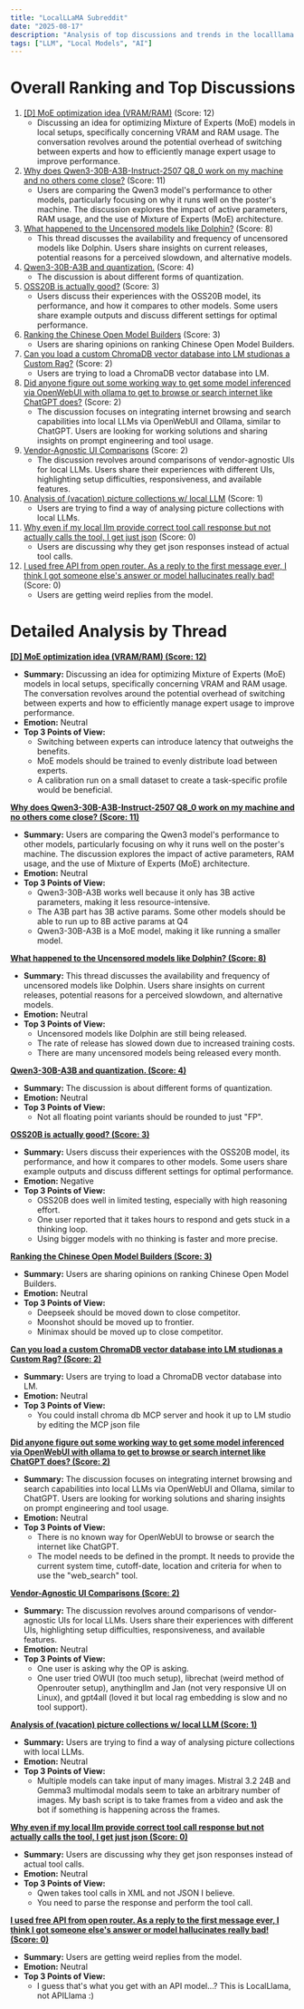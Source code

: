 ```yaml
---
title: "LocalLLaMA Subreddit"
date: "2025-08-17"
description: "Analysis of top discussions and trends in the localllama subreddit"
tags: ["LLM", "Local Models", "AI"]
---
```


# Overall Ranking and Top Discussions
1.  [[D] MoE optimization idea (VRAM/RAM)](https://www.reddit.com/r/LocalLLaMA/comments/1msyzh8/moe_optimization_idea_vramram/) (Score: 12)
    *   Discussing an idea for optimizing Mixture of Experts (MoE) models in local setups, specifically concerning VRAM and RAM usage. The conversation revolves around the potential overhead of switching between experts and how to efficiently manage expert usage to improve performance.
2.  [Why does Qwen3-30B-A3B-Instruct-2507 Q8_0 work on my machine and no others come close?](https://www.reddit.com/r/LocalLLaMA/comments/1msy01r/why_does_qwen330ba3binstruct2507_q8_0_work_on_my/) (Score: 11)
    *   Users are comparing the Qwen3 model's performance to other models, particularly focusing on why it runs well on the poster's machine. The discussion explores the impact of active parameters, RAM usage, and the use of Mixture of Experts (MoE) architecture.
3.  [What happened to the Uncensored models like Dolphin?](https://www.reddit.com/r/LocalLLaMA/comments/1msvs0i/what_happened_to_the_uncensored_models_like/) (Score: 8)
    *   This thread discusses the availability and frequency of uncensored models like Dolphin. Users share insights on current releases, potential reasons for a perceived slowdown, and alternative models.
4.  [Qwen3-30B-A3B and quantization.](https://www.reddit.com/r/LocalLLaMA/comments/1mt070m/qwen330ba3b_and_quantization/) (Score: 4)
    *   The discussion is about different forms of quantization.
5.  [OSS20B is actually good?](https://www.reddit.com/gallery/1msyqr3) (Score: 3)
    *   Users discuss their experiences with the OSS20B model, its performance, and how it compares to other models. Some users share example outputs and discuss different settings for optimal performance.
6.  [Ranking the Chinese Open Model Builders](https://www.reddit.com/r/LocalLLaMA/comments/1mswah3/ranking_the_chinese_open_model_builders/) (Score: 3)
    *   Users are sharing opinions on ranking Chinese Open Model Builders.
7.  [Can you load a custom ChromaDB vector database into LM studionas a Custom Rag?](https://www.reddit.com/r/LocalLLaMA/comments/1msvpcp/can_you_load_a_custom_chromadb_vector_database/) (Score: 2)
    *   Users are trying to load a ChromaDB vector database into LM.
8.  [Did anyone figure out some working way to get some model inferenced via OpenWebUI with ollama to get to browse or search internet like ChatGPT does?](https://www.reddit.com/r/LocalLLaMA/comments/1mswdmu/did_anyone_figure_out_some_working_way_to_get/) (Score: 2)
    *   The discussion focuses on integrating internet browsing and search capabilities into local LLMs via OpenWebUI and Ollama, similar to ChatGPT. Users are looking for working solutions and sharing insights on prompt engineering and tool usage.
9.  [Vendor-Agnostic UI Comparisons](https://www.reddit.com/r/LocalLLaMA/comments/1msz8we/vendoragnostic_ui_comparisons/) (Score: 2)
    *   The discussion revolves around comparisons of vendor-agnostic UIs for local LLMs. Users share their experiences with different UIs, highlighting setup difficulties, responsiveness, and available features.
10. [Analysis of (vacation) picture collections w/ local LLM](https://www.reddit.com/r/LocalLLaMA/comments/1msvqnh/analysis_of_vacation_picture_collections_w_local/) (Score: 1)
    *   Users are trying to find a way of analysing picture collections with local LLMs.
11. [Why even if my local llm provide correct tool call response but not actually calls the tool, I get just json](https://i.redd.it/xutuj6lwyljf1.png) (Score: 0)
    *   Users are discussing why they get json responses instead of actual tool calls.
12. [I used free API from open router. As a reply to the first message ever, I think I got someone else's answer or model hallucinates really bad!](https://www.reddit.com/gallery/1mswc1l) (Score: 0)
    *   Users are getting weird replies from the model.

# Detailed Analysis by Thread
**[[D] MoE optimization idea (VRAM/RAM) (Score: 12)](https://www.reddit.com/r/LocalLLaMA/comments/1msyzh8/moe_optimization_idea_vramram/)**
*  **Summary:**  Discussing an idea for optimizing Mixture of Experts (MoE) models in local setups, specifically concerning VRAM and RAM usage. The conversation revolves around the potential overhead of switching between experts and how to efficiently manage expert usage to improve performance.
*  **Emotion:** Neutral
*  **Top 3 Points of View:**
    * Switching between experts can introduce latency that outweighs the benefits.
    * MoE models should be trained to evenly distribute load between experts.
    *  A calibration run on a small dataset to create a task-specific profile would be beneficial.

**[Why does Qwen3-30B-A3B-Instruct-2507 Q8_0 work on my machine and no others come close? (Score: 11)](https://www.reddit.com/r/LocalLLaMA/comments/1msy01r/why_does_qwen330ba3binstruct2507_q8_0_work_on_my/)**
*  **Summary:** Users are comparing the Qwen3 model's performance to other models, particularly focusing on why it runs well on the poster's machine. The discussion explores the impact of active parameters, RAM usage, and the use of Mixture of Experts (MoE) architecture.
*  **Emotion:** Neutral
*  **Top 3 Points of View:**
    * Qwen3-30B-A3B works well because it only has 3B active parameters, making it less resource-intensive.
    * The A3B part has 3B active params. Some other models should be able to run up to 8B active params at Q4
    * Qwen3-30B-A3B is a MoE model, making it like running a smaller model.

**[What happened to the Uncensored models like Dolphin? (Score: 8)](https://www.reddit.com/r/LocalLLaMA/comments/1msvs0i/what_happened_to_the_uncensored_models_like/)**
*  **Summary:** This thread discusses the availability and frequency of uncensored models like Dolphin. Users share insights on current releases, potential reasons for a perceived slowdown, and alternative models.
*  **Emotion:** Neutral
*  **Top 3 Points of View:**
    * Uncensored models like Dolphin are still being released.
    * The rate of release has slowed down due to increased training costs.
    * There are many uncensored models being released every month.

**[Qwen3-30B-A3B and quantization. (Score: 4)](https://www.reddit.com/r/LocalLLaMA/comments/1mt070m/qwen330ba3b_and_quantization/)**
*  **Summary:** The discussion is about different forms of quantization.
*  **Emotion:** Neutral
*  **Top 3 Points of View:**
    * Not all floating point variants should be rounded to just "FP".

**[OSS20B is actually good? (Score: 3)](https://www.reddit.com/gallery/1msyqr3)**
*  **Summary:** Users discuss their experiences with the OSS20B model, its performance, and how it compares to other models. Some users share example outputs and discuss different settings for optimal performance.
*  **Emotion:** Negative
*  **Top 3 Points of View:**
    * OSS20B does well in limited testing, especially with high reasoning effort.
    * One user reported that it takes hours to respond and gets stuck in a thinking loop.
    * Using bigger models with no thinking is faster and more precise.

**[Ranking the Chinese Open Model Builders (Score: 3)](https://www.reddit.com/r/LocalLLaMA/comments/1mswah3/ranking_the_chinese_open_model_builders/)**
*  **Summary:** Users are sharing opinions on ranking Chinese Open Model Builders.
*  **Emotion:** Neutral
*  **Top 3 Points of View:**
    * Deepseek should be moved down to close competitor.
    * Moonshot should be moved up to frontier.
    * Minimax should be moved up to close competitor.

**[Can you load a custom ChromaDB vector database into LM studionas a Custom Rag? (Score: 2)](https://www.reddit.com/r/LocalLLaMA/comments/1msvpcp/can_you_load_a_custom_chromadb_vector_database/)**
*  **Summary:** Users are trying to load a ChromaDB vector database into LM.
*  **Emotion:** Neutral
*  **Top 3 Points of View:**
    * You could install chroma db MCP server and hook it up to LM studio by editing the MCP json file

**[Did anyone figure out some working way to get some model inferenced via OpenWebUI with ollama to get to browse or search internet like ChatGPT does? (Score: 2)](https://www.reddit.com/r/LocalLLaMA/comments/1mswdmu/did_anyone_figure_out_some_working_way_to_get/)**
*  **Summary:** The discussion focuses on integrating internet browsing and search capabilities into local LLMs via OpenWebUI and Ollama, similar to ChatGPT. Users are looking for working solutions and sharing insights on prompt engineering and tool usage.
*  **Emotion:** Neutral
*  **Top 3 Points of View:**
    * There is no known way for OpenWebUI to browse or search the internet like ChatGPT.
    * The model needs to be defined in the prompt. It needs to provide the current system time, cutoff-date, location and criteria for when to use the "web\_search" tool.

**[Vendor-Agnostic UI Comparisons (Score: 2)](https://www.reddit.com/r/LocalLLaMA/comments/1msz8we/vendoragnostic_ui_comparisons/)**
*  **Summary:** The discussion revolves around comparisons of vendor-agnostic UIs for local LLMs. Users share their experiences with different UIs, highlighting setup difficulties, responsiveness, and available features.
*  **Emotion:** Neutral
*  **Top 3 Points of View:**
    * One user is asking why the OP is asking.
    * One user tried OWUI (too much setup), librechat (weird method of Openrouter setup), anythingllm and Jan (not very responsive UI on Linux), and gpt4all (loved it but local rag embedding is slow and no tool support).

**[Analysis of (vacation) picture collections w/ local LLM (Score: 1)](https://www.reddit.com/r/LocalLLaMA/comments/1msvqnh/analysis_of_vacation_picture_collections_w_local/)**
*  **Summary:** Users are trying to find a way of analysing picture collections with local LLMs.
*  **Emotion:** Neutral
*  **Top 3 Points of View:**
    * Multiple models can take input of many images. Mistral 3.2 24B and Gemma3 multimodal modals seem to take an arbitrary number of images. My bash script is to take frames from a video and ask the bot if something is happening across the frames.

**[Why even if my local llm provide correct tool call response but not actually calls the tool, I get just json (Score: 0)](https://i.redd.it/xutuj6lwyljf1.png)**
*  **Summary:** Users are discussing why they get json responses instead of actual tool calls.
*  **Emotion:** Neutral
*  **Top 3 Points of View:**
    * Qwen takes tool calls in XML and not JSON I believe.
    * You need to parse the response and perform the tool call.

**[I used free API from open router. As a reply to the first message ever, I think I got someone else's answer or model hallucinates really bad! (Score: 0)](https://www.reddit.com/gallery/1mswc1l)**
*  **Summary:** Users are getting weird replies from the model.
*  **Emotion:** Neutral
*  **Top 3 Points of View:**
    * I guess that's what you get with an API model...? This is LocalLlama, not APILlama :)
